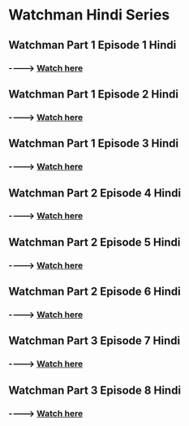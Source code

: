 # **Watchman Hindi Series**

## **Watchman Part 1 Episode 1 Hindi**  
### ----> [Watch here](https://www.bitchute.com/video/vO6UFUgYRAeY/)

## **Watchman Part 1 Episode 2 Hindi**  
### ----> [Watch here](https://www.bitchute.com/video/uS2zdY5kL3KJ)

## **Watchman Part 1 Episode 3 Hindi**  
### ----> [Watch here](https://www.bitchute.com/video/XDSF4DaXCnu1)

## **Watchman Part 2 Episode 4 Hindi**  
### ----> [Watch here](https://www.bitchute.com/video/ix5G2IAc8vD1/)

## **Watchman Part 2 Episode 5 Hindi**  
### ----> [Watch here](https://www.bitchute.com/video/s72HFex1aeZ6/)

## **Watchman Part 2 Episode 6 Hindi**  
### ----> [Watch here](https://www.bitchute.com/video/nYkeaOKxf5Oi/)




 ## **Watchman Part 3 Episode 7 Hindi**  
### ----> [Watch here]()


## **Watchman Part 3 Episode 8 Hindi**  
### ----> [Watch here](https://www.bitchute.com/video/bS435jNJD1pF/)




















